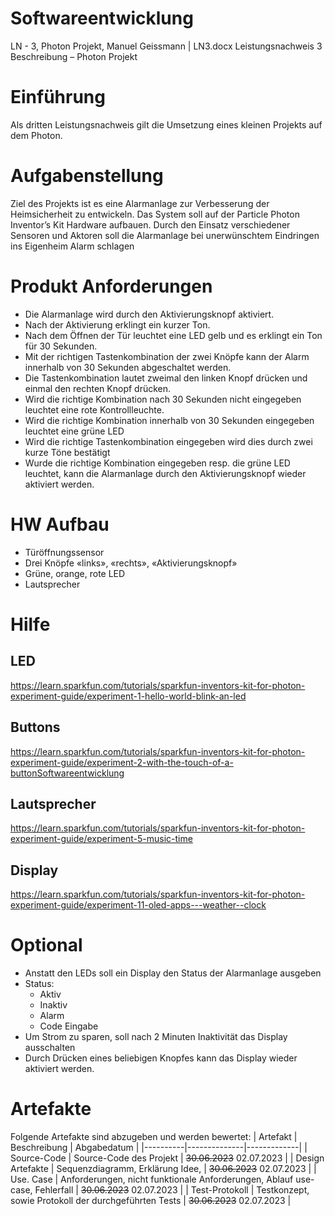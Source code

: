 # Softwareentwicklung
LN - 3, Photon Projekt, Manuel Geissmann | LN3.docx
Leistungsnachweis 3 Beschreibung – Photon Projekt

# Einführung
Als dritten Leistungsnachweis gilt die Umsetzung eines kleinen Projekts auf dem Photon.

# Aufgabenstellung
Ziel des Projekts ist es eine Alarmanlage zur Verbesserung der Heimsicherheit zu entwickeln. Das
System soll auf der Particle Photon Inventor’s Kit Hardware aufbauen. Durch den Einsatz
verschiedener Sensoren und Aktoren soll die Alarmanlage bei unerwünschtem Eindringen ins
Eigenheim Alarm schlagen

# Produkt Anforderungen
- Die Alarmanlage wird durch den Aktivierungsknopf aktiviert.
- Nach der Aktivierung erklingt ein kurzer Ton.
- Nach dem Öffnen der Tür leuchtet eine LED gelb und es erklingt ein Ton für 30 Sekunden.
- Mit der richtigen Tastenkombination der zwei Knöpfe kann der Alarm innerhalb von 30 Sekunden abgeschaltet werden.
- Die Tastenkombination lautet zweimal den linken Knopf drücken und einmal den rechten Knopf drücken.
- Wird die richtige Kombination nach 30 Sekunden nicht eingegeben leuchtet eine rote Kontrollleuchte.
- Wird die richtige Kombination innerhalb von 30 Sekunden eingegeben leuchtet eine grüne LED
- Wird die richtige Tastenkombination eingegeben wird dies durch zwei kurze Töne bestätigt
- Wurde die richtige Kombination eingegeben resp. die grüne LED leuchtet, kann die Alarmanlage durch den Aktivierungsknopf wieder aktiviert werden.

# HW Aufbau
- Türöffnungssensor
- Drei Knöpfe «links», «rechts», «Aktivierungsknopf»
- Grüne, orange, rote LED
- Lautsprecher

# Hilfe
##  LED
https://learn.sparkfun.com/tutorials/sparkfun-inventors-kit-for-photon-experiment-guide/experiment-1-hello-world-blink-an-led

##  Buttons
https://learn.sparkfun.com/tutorials/sparkfun-inventors-kit-for-photon-experiment-guide/experiment-2-with-the-touch-of-a-buttonSoftwareentwicklung

## Lautsprecher
https://learn.sparkfun.com/tutorials/sparkfun-inventors-kit-for-photon-experiment-guide/experiment-5-music-time

## Display
https://learn.sparkfun.com/tutorials/sparkfun-inventors-kit-for-photon-experiment-guide/experiment-11-oled-apps---weather--clock

# Optional
- Anstatt den LEDs soll ein Display den Status der Alarmanlage ausgeben
- Status:
  - Aktiv
  - Inaktiv
  - Alarm
  - Code Eingabe
- Um Strom zu sparen, soll nach 2 Minuten Inaktivität das Display ausschalten
- Durch Drücken eines beliebigen Knopfes kann das Display wieder aktiviert werden.

# Artefakte
Folgende Artefakte sind abzugeben und werden bewertet:
| Artefakt | Beschreibung | Abgabedatum |
|----------|--------------|-------------|
| Source-Code | Source-Code des Projekt | ~~30.06.2023~~ 02.07.2023 |
| Design Artefakte | Sequenzdiagramm, Erklärung Idee, | ~~30.06.2023~~ 02.07.2023 |
| Use. Case | Anforderungen, nicht funktionale Anforderungen, Ablauf use-case, Fehlerfall | ~~30.06.2023~~ 02.07.2023 |
| Test-Protokoll | Testkonzept, sowie Protokoll der durchgeführten Tests | ~~30.06.2023~~ 02.07.2023 |
